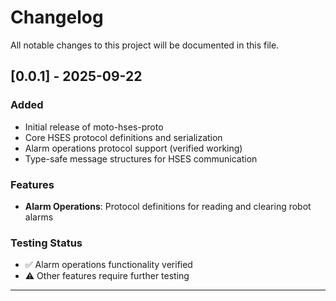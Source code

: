 # Changelog

All notable changes to this project will be documented in this file.

## [0.0.1] - 2025-09-22

### Added
- Initial release of moto-hses-proto
- Core HSES protocol definitions and serialization
- Alarm operations protocol support (verified working)
- Type-safe message structures for HSES communication

### Features
- **Alarm Operations**: Protocol definitions for reading and clearing robot alarms

### Testing Status
- ✅ Alarm operations functionality verified
- ⚠️ Other features require further testing

---
